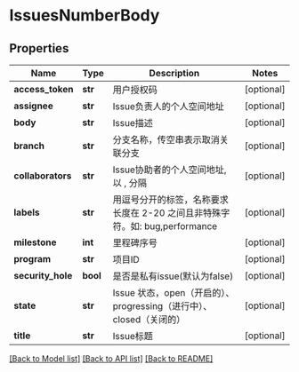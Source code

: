 # IssuesNumberBody

## Properties
Name | Type | Description | Notes
------------ | ------------- | ------------- | -------------
**access_token** | **str** | 用户授权码 | [optional] 
**assignee** | **str** | Issue负责人的个人空间地址 | [optional] 
**body** | **str** | Issue描述 | [optional] 
**branch** | **str** | 分支名称，传空串表示取消关联分支 | [optional] 
**collaborators** | **str** | Issue协助者的个人空间地址, 以 , 分隔 | [optional] 
**labels** | **str** | 用逗号分开的标签，名称要求长度在 2-20 之间且非特殊字符。如: bug,performance | [optional] 
**milestone** | **int** | 里程碑序号 | [optional] 
**program** | **str** | 项目ID | [optional] 
**security_hole** | **bool** | 是否是私有issue(默认为false) | [optional] 
**state** | **str** | Issue 状态，open（开启的）、progressing（进行中）、closed（关闭的） | [optional] 
**title** | **str** | Issue标题 | [optional] 

[[Back to Model list]](../README.md#documentation-for-models) [[Back to API list]](../README.md#documentation-for-api-endpoints) [[Back to README]](../README.md)

